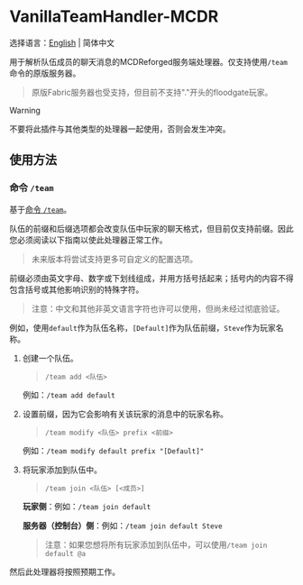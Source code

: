# VanillaTeamHandler-MCDR

选择语言：[English](README.md) | 简体中文

用于解析队伍成员的聊天消息的MCDReforged服务端处理器。仅支持使用`/team`命令的原版服务器。
> 原版Fabric服务器也受支持，但目前不支持"."开头的floodgate玩家。
<!-- markdownlint-disable MD028 -->
> [!WARNING]
> 不要将此插件与其他类型的处理器一起使用，否则会发生冲突。

## 使用方法

### 命令 `/team`

基于[命令 `/team`](https://zh.minecraft.wiki/w/命令/team)。

队伍的前缀和后缀选项都会改变队伍中玩家的聊天格式，但目前仅支持前缀。因此您必须阅读以下指南以使此处理器正常工作。

> 未来版本将尝试支持更多可自定义的配置选项。

前缀必须由英文字母、数字或下划线组成，并用方括号括起来；括号内的内容不得包含括号或其他影响识别的特殊字符。
> 注意：中文和其他非英文语言字符也许可以使用，但尚未经过彻底验证。

例如，使用`default`作为队伍名称，`[Default]`作为队伍前缀，`Steve`作为玩家名称。

1. 创建一个队伍。
   > `/team add <队伍>`

   例如：`/team add default`

2. 设置前缀，因为它会影响有关该玩家的消息中的玩家名称。
   > `/team modify <队伍> prefix <前缀>`

   例如：`/team modify default prefix "[Default]"`

3. 将玩家添加到队伍中。
   > `/team join <队伍> [<成员>]`

   **玩家侧**：例如：`/team join default`

   **服务器（控制台）侧**：例如：`/team join default Steve`
   > 注意：如果您想将所有玩家添加到队伍中，可以使用`/team join default @a`

然后此处理器将按照预期工作。
